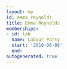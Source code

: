 ```yaml
---
layout: mp
id: emma_reynolds
title: Emma Reynolds
memberships:
- id: lab
  name: Labour Party
  start: '2010-06-08'
  end: 
autogenerated: true
---
```


